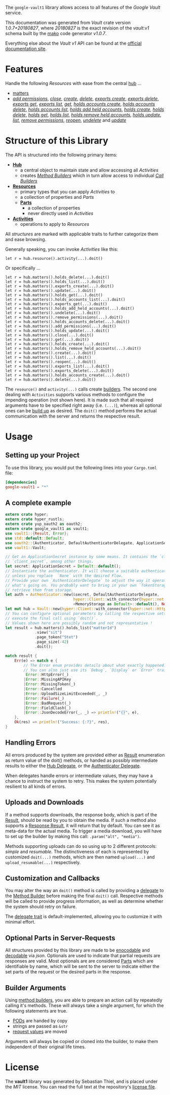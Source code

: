 <!---
DO NOT EDIT !
This file was generated automatically from 'src/mako/api/README.md.mako'
DO NOT EDIT !
-->
The `google-vault1` library allows access to all features of the *Google Vault* service.

This documentation was generated from *Vault* crate version *1.0.7+20180827*, where *20180827* is the exact revision of the *vault:v1* schema built by the [mako](http://www.makotemplates.org/) code generator *v1.0.7*.

Everything else about the *Vault* *v1* API can be found at the
[official documentation site](https://developers.google.com/vault).
# Features

Handle the following *Resources* with ease from the central [hub](https://docs.rs/google-vault1/1.0.7+20180827/google_vault1/struct.Vault.html) ... 

* [matters](https://docs.rs/google-vault1/1.0.7+20180827/google_vault1/struct.Matter.html)
 * [*add permissions*](https://docs.rs/google-vault1/1.0.7+20180827/google_vault1/struct.MatterAddPermissionCall.html), [*close*](https://docs.rs/google-vault1/1.0.7+20180827/google_vault1/struct.MatterCloseCall.html), [*create*](https://docs.rs/google-vault1/1.0.7+20180827/google_vault1/struct.MatterCreateCall.html), [*delete*](https://docs.rs/google-vault1/1.0.7+20180827/google_vault1/struct.MatterDeleteCall.html), [*exports create*](https://docs.rs/google-vault1/1.0.7+20180827/google_vault1/struct.MatterExportCreateCall.html), [*exports delete*](https://docs.rs/google-vault1/1.0.7+20180827/google_vault1/struct.MatterExportDeleteCall.html), [*exports get*](https://docs.rs/google-vault1/1.0.7+20180827/google_vault1/struct.MatterExportGetCall.html), [*exports list*](https://docs.rs/google-vault1/1.0.7+20180827/google_vault1/struct.MatterExportListCall.html), [*get*](https://docs.rs/google-vault1/1.0.7+20180827/google_vault1/struct.MatterGetCall.html), [*holds accounts create*](https://docs.rs/google-vault1/1.0.7+20180827/google_vault1/struct.MatterHoldAccountCreateCall.html), [*holds accounts delete*](https://docs.rs/google-vault1/1.0.7+20180827/google_vault1/struct.MatterHoldAccountDeleteCall.html), [*holds accounts list*](https://docs.rs/google-vault1/1.0.7+20180827/google_vault1/struct.MatterHoldAccountListCall.html), [*holds add held accounts*](https://docs.rs/google-vault1/1.0.7+20180827/google_vault1/struct.MatterHoldAddHeldAccountCall.html), [*holds create*](https://docs.rs/google-vault1/1.0.7+20180827/google_vault1/struct.MatterHoldCreateCall.html), [*holds delete*](https://docs.rs/google-vault1/1.0.7+20180827/google_vault1/struct.MatterHoldDeleteCall.html), [*holds get*](https://docs.rs/google-vault1/1.0.7+20180827/google_vault1/struct.MatterHoldGetCall.html), [*holds list*](https://docs.rs/google-vault1/1.0.7+20180827/google_vault1/struct.MatterHoldListCall.html), [*holds remove held accounts*](https://docs.rs/google-vault1/1.0.7+20180827/google_vault1/struct.MatterHoldRemoveHeldAccountCall.html), [*holds update*](https://docs.rs/google-vault1/1.0.7+20180827/google_vault1/struct.MatterHoldUpdateCall.html), [*list*](https://docs.rs/google-vault1/1.0.7+20180827/google_vault1/struct.MatterListCall.html), [*remove permissions*](https://docs.rs/google-vault1/1.0.7+20180827/google_vault1/struct.MatterRemovePermissionCall.html), [*reopen*](https://docs.rs/google-vault1/1.0.7+20180827/google_vault1/struct.MatterReopenCall.html), [*undelete*](https://docs.rs/google-vault1/1.0.7+20180827/google_vault1/struct.MatterUndeleteCall.html) and [*update*](https://docs.rs/google-vault1/1.0.7+20180827/google_vault1/struct.MatterUpdateCall.html)




# Structure of this Library

The API is structured into the following primary items:

* **[Hub](https://docs.rs/google-vault1/1.0.7+20180827/google_vault1/struct.Vault.html)**
    * a central object to maintain state and allow accessing all *Activities*
    * creates [*Method Builders*](https://docs.rs/google-vault1/1.0.7+20180827/google_vault1/trait.MethodsBuilder.html) which in turn
      allow access to individual [*Call Builders*](https://docs.rs/google-vault1/1.0.7+20180827/google_vault1/trait.CallBuilder.html)
* **[Resources](https://docs.rs/google-vault1/1.0.7+20180827/google_vault1/trait.Resource.html)**
    * primary types that you can apply *Activities* to
    * a collection of properties and *Parts*
    * **[Parts](https://docs.rs/google-vault1/1.0.7+20180827/google_vault1/trait.Part.html)**
        * a collection of properties
        * never directly used in *Activities*
* **[Activities](https://docs.rs/google-vault1/1.0.7+20180827/google_vault1/trait.CallBuilder.html)**
    * operations to apply to *Resources*

All *structures* are marked with applicable traits to further categorize them and ease browsing.

Generally speaking, you can invoke *Activities* like this:

```Rust,ignore
let r = hub.resource().activity(...).doit()
```

Or specifically ...

```ignore
let r = hub.matters().holds_delete(...).doit()
let r = hub.matters().holds_list(...).doit()
let r = hub.matters().exports_create(...).doit()
let r = hub.matters().update(...).doit()
let r = hub.matters().holds_get(...).doit()
let r = hub.matters().holds_accounts_list(...).doit()
let r = hub.matters().exports_get(...).doit()
let r = hub.matters().holds_add_held_accounts(...).doit()
let r = hub.matters().undelete(...).doit()
let r = hub.matters().remove_permissions(...).doit()
let r = hub.matters().holds_accounts_delete(...).doit()
let r = hub.matters().add_permissions(...).doit()
let r = hub.matters().holds_update(...).doit()
let r = hub.matters().close(...).doit()
let r = hub.matters().get(...).doit()
let r = hub.matters().holds_create(...).doit()
let r = hub.matters().holds_remove_held_accounts(...).doit()
let r = hub.matters().create(...).doit()
let r = hub.matters().list(...).doit()
let r = hub.matters().reopen(...).doit()
let r = hub.matters().exports_list(...).doit()
let r = hub.matters().exports_delete(...).doit()
let r = hub.matters().holds_accounts_create(...).doit()
let r = hub.matters().delete(...).doit()
```

The `resource()` and `activity(...)` calls create [builders][builder-pattern]. The second one dealing with `Activities` 
supports various methods to configure the impending operation (not shown here). It is made such that all required arguments have to be 
specified right away (i.e. `(...)`), whereas all optional ones can be [build up][builder-pattern] as desired.
The `doit()` method performs the actual communication with the server and returns the respective result.

# Usage

## Setting up your Project

To use this library, you would put the following lines into your `Cargo.toml` file:

```toml
[dependencies]
google-vault1 = "*"
```

## A complete example

```Rust
extern crate hyper;
extern crate hyper_rustls;
extern crate yup_oauth2 as oauth2;
extern crate google_vault1 as vault1;
use vault1::{Result, Error};
use std::default::Default;
use oauth2::{Authenticator, DefaultAuthenticatorDelegate, ApplicationSecret, MemoryStorage};
use vault1::Vault;

// Get an ApplicationSecret instance by some means. It contains the `client_id` and 
// `client_secret`, among other things.
let secret: ApplicationSecret = Default::default();
// Instantiate the authenticator. It will choose a suitable authentication flow for you, 
// unless you replace  `None` with the desired Flow.
// Provide your own `AuthenticatorDelegate` to adjust the way it operates and get feedback about 
// what's going on. You probably want to bring in your own `TokenStorage` to persist tokens and
// retrieve them from storage.
let auth = Authenticator::new(&secret, DefaultAuthenticatorDelegate,
                              hyper::Client::with_connector(hyper::net::HttpsConnector::new(hyper_rustls::TlsClient::new())),
                              <MemoryStorage as Default>::default(), None);
let mut hub = Vault::new(hyper::Client::with_connector(hyper::net::HttpsConnector::new(hyper_rustls::TlsClient::new())), auth);
// You can configure optional parameters by calling the respective setters at will, and
// execute the final call using `doit()`.
// Values shown here are possibly random and not representative !
let result = hub.matters().holds_list("matterId")
             .view("sit")
             .page_token("Stet")
             .page_size(-42)
             .doit();

match result {
    Err(e) => match e {
        // The Error enum provides details about what exactly happened.
        // You can also just use its `Debug`, `Display` or `Error` traits
         Error::HttpError(_)
        |Error::MissingAPIKey
        |Error::MissingToken(_)
        |Error::Cancelled
        |Error::UploadSizeLimitExceeded(_, _)
        |Error::Failure(_)
        |Error::BadRequest(_)
        |Error::FieldClash(_)
        |Error::JsonDecodeError(_, _) => println!("{}", e),
    },
    Ok(res) => println!("Success: {:?}", res),
}

```
## Handling Errors

All errors produced by the system are provided either as [Result](https://docs.rs/google-vault1/1.0.7+20180827/google_vault1/enum.Result.html) enumeration as return value of 
the doit() methods, or handed as possibly intermediate results to either the 
[Hub Delegate](https://docs.rs/google-vault1/1.0.7+20180827/google_vault1/trait.Delegate.html), or the [Authenticator Delegate](https://docs.rs/yup-oauth2/*/yup_oauth2/trait.AuthenticatorDelegate.html).

When delegates handle errors or intermediate values, they may have a chance to instruct the system to retry. This 
makes the system potentially resilient to all kinds of errors.

## Uploads and Downloads
If a method supports downloads, the response body, which is part of the [Result](https://docs.rs/google-vault1/1.0.7+20180827/google_vault1/enum.Result.html), should be
read by you to obtain the media.
If such a method also supports a [Response Result](https://docs.rs/google-vault1/1.0.7+20180827/google_vault1/trait.ResponseResult.html), it will return that by default.
You can see it as meta-data for the actual media. To trigger a media download, you will have to set up the builder by making
this call: `.param("alt", "media")`.

Methods supporting uploads can do so using up to 2 different protocols: 
*simple* and *resumable*. The distinctiveness of each is represented by customized 
`doit(...)` methods, which are then named `upload(...)` and `upload_resumable(...)` respectively.

## Customization and Callbacks

You may alter the way an `doit()` method is called by providing a [delegate](https://docs.rs/google-vault1/1.0.7+20180827/google_vault1/trait.Delegate.html) to the 
[Method Builder](https://docs.rs/google-vault1/1.0.7+20180827/google_vault1/trait.CallBuilder.html) before making the final `doit()` call. 
Respective methods will be called to provide progress information, as well as determine whether the system should 
retry on failure.

The [delegate trait](https://docs.rs/google-vault1/1.0.7+20180827/google_vault1/trait.Delegate.html) is default-implemented, allowing you to customize it with minimal effort.

## Optional Parts in Server-Requests

All structures provided by this library are made to be [enocodable](https://docs.rs/google-vault1/1.0.7+20180827/google_vault1/trait.RequestValue.html) and 
[decodable](https://docs.rs/google-vault1/1.0.7+20180827/google_vault1/trait.ResponseResult.html) via *json*. Optionals are used to indicate that partial requests are responses 
are valid.
Most optionals are are considered [Parts](https://docs.rs/google-vault1/1.0.7+20180827/google_vault1/trait.Part.html) which are identifiable by name, which will be sent to 
the server to indicate either the set parts of the request or the desired parts in the response.

## Builder Arguments

Using [method builders](https://docs.rs/google-vault1/1.0.7+20180827/google_vault1/trait.CallBuilder.html), you are able to prepare an action call by repeatedly calling it's methods.
These will always take a single argument, for which the following statements are true.

* [PODs][wiki-pod] are handed by copy
* strings are passed as `&str`
* [request values](https://docs.rs/google-vault1/1.0.7+20180827/google_vault1/trait.RequestValue.html) are moved

Arguments will always be copied or cloned into the builder, to make them independent of their original life times.

[wiki-pod]: http://en.wikipedia.org/wiki/Plain_old_data_structure
[builder-pattern]: http://en.wikipedia.org/wiki/Builder_pattern
[google-go-api]: https://github.com/google/google-api-go-client

# License
The **vault1** library was generated by Sebastian Thiel, and is placed 
under the *MIT* license.
You can read the full text at the repository's [license file][repo-license].

[repo-license]: https://github.com/Byron/google-apis-rsblob/master/LICENSE.md
